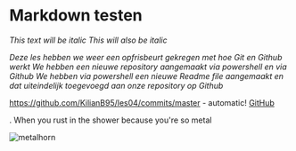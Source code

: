 # Markdown testen

*This text will be italic*
_This will also be italic_

*Deze les hebben we weer een opfrisbeurt gekregen met hoe Git en Github werkt*
_We hebben een nieuwe repository aangemaakt via powershell en via Github_
*We hebben via powershell een nieuwe Readme file aangemaakt en dat uiteindelijk toegevoegd aan onze repository op Github*

https://github.com/KilianB95/les04/commits/master - automatic!
[GitHub](https://github.com/KilianB95/les04/commits/master)

. When you rust in the shower because you're so metal

![metalhorn](/bureaublad/metalhorn.JPG "metalhorn")


